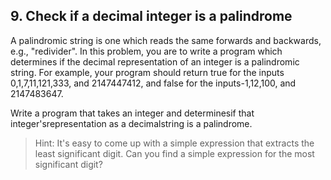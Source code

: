 ## 9. Check if a decimal integer is a palindrome

A palindromic string is one which reads the same forwards and backwards, e.g., "redivider". In this problem, you are to write a program which determines if the decimal representation of an integer is a palindromic string. For example, your program should return true for the inputs 0,1,7,11,121,333, and 2147447412, and false for the inputs-1,12,100, and 2147483647.

Write a program that takes an integer and determinesif that integer'srepresentation as a decimalstring is a palindrome.

>Hint: It's easy to come up with a simple expression that extracts the least significant digit. Can you find a simple expression for the most significant digit?